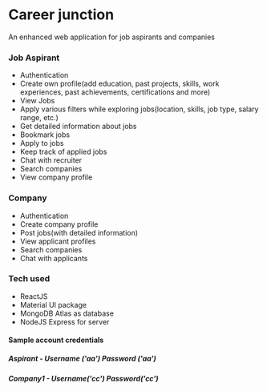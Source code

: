 # Career junction
An enhanced web application for job aspirants and companies

### Job Aspirant
- Authentication
- Create own profile(add education, past projects, skills, work experiences, past achievements, certifications and more)
- View Jobs
- Apply various filters while exploring jobs(location, skills, job type, salary range, etc.)
- Get detailed information about jobs
- Bookmark jobs
- Apply to jobs
- Keep track of applied jobs
- Chat with recruiter
- Search companies
- View company profile
### Company
- Authentication
- Create company profile
- Post jobs(with detailed information)
- View applicant profiles
- Search companies
- Chat with applicants
### Tech used
- ReactJS
- Material UI package
- MongoDB Atlas as database
- NodeJS Express for server
#### Sample account credentials
##### Aspirant - Username ('aa') Password ('aa')
##### Company1 - Username('cc') Password('cc')
